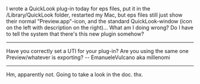 I wrote a QuickLook plug-in today for eps files, put it in the /Library/QuickLook folder, restarted my Mac, but eps files still just show their normal "Preview.app"-icon, and the standard QuickLook-window (icon on the left with description on the right)... What am I doing wrong? Do I have to tell the system that there's this new plugin somehow?

----

Have you correctly set a UTI for your plug-in? Are you using the same one Preview/whatever is exporting? -- EmanueleVulcano aka millenomi

----

Hm, apparently not. Going to take a look in the doc. thx.
